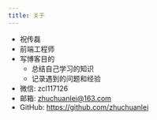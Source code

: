 ```yaml
---
title: 关于
---
```


 - 祝传磊
 - 前端工程师
 - 写博客目的
   - 总结自己学习的知识  
   - 记录遇到的问题和经验  
 - 微信: zcl117126
 - 邮箱: zhuchuanlei@163.com
 - GitHub: https://github.com/zhuchuanlei